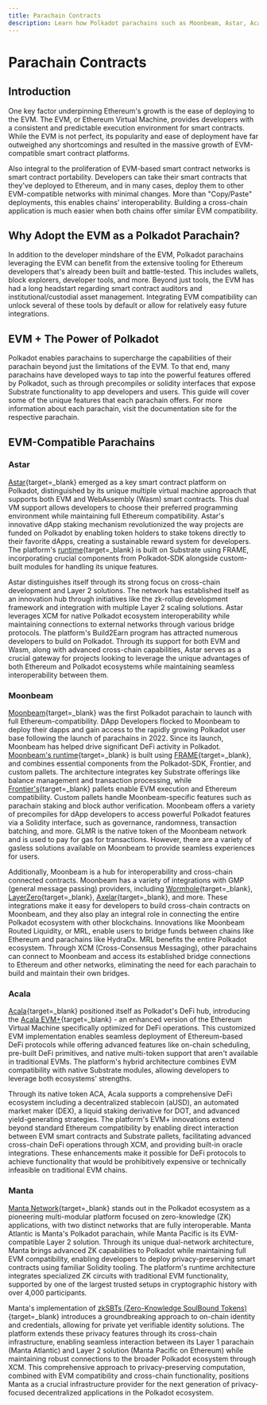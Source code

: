```yaml
---
title: Parachain Contracts
description: Learn how Polkadot parachains such as Moonbeam, Astar, Acala, and Manta leverage the Ethereum Virtual Machine (EVM) and integrate it into their parachains.
---
```


# Parachain Contracts

## Introduction

One key factor underpinning Ethereum's growth is the ease of deploying to the EVM. The EVM, or Ethereum Virtual Machine, provides developers with a consistent and predictable execution environment for smart contracts. While the EVM is not perfect, its popularity and ease of deployment have far outweighed any shortcomings and resulted in the massive growth of EVM-compatible smart contract platforms. 

Also integral to the proliferation of EVM-based smart contract networks is smart contract portability. Developers can take their smart contracts that they've deployed to Ethereum, and in many cases, deploy them to other EVM-compatible networks with minimal changes. More than "Copy/Paste" deployments, this enables chains' interoperability. Building a cross-chain application is much easier when both chains offer similar EVM compatibility. 

## Why Adopt the EVM as a Polkadot Parachain?

In addition to the developer mindshare of the EVM, Polkadot parachains leveraging the EVM can benefit from the extensive tooling for Ethereum developers that's already been built and battle-tested. This includes wallets, block explorers, developer tools, and more. Beyond just tools, the EVM has had a long headstart regarding smart contract auditors and institutional/custodial asset management. Integrating EVM compatibility can unlock several of these tools by default or allow for relatively easy future integrations. 

## EVM + The Power of Polkadot

Polkadot enables parachains to supercharge the capabilities of their parachain beyond just the limitations of the EVM. To that end, many parachains have developed ways to tap into the powerful features offered by Polkadot, such as through precompiles or solidity interfaces that expose Substrate functionality to app developers and users. This guide will cover some of the unique features that each parachain offers. For more information about each parachain, visit the documentation site for the respective parachain.  

## EVM-Compatible Parachains 

### Astar

[Astar](https://astar.network/){target=_blank} emerged as a key smart contract platform on Polkadot, distinguished by its unique multiple virtual machine approach that supports both EVM and WebAssembly (Wasm) smart contracts. This dual VM support allows developers to choose their preferred programming environment while maintaining full Ethereum compatibility. Astar's innovative dApp staking mechanism revolutionized the way projects are funded on Polkadot by enabling token holders to stake tokens directly to their favorite dApps, creating a sustainable reward system for developers. The platform's [runtime](https://github.com/AstarNetwork/Astar){target=_blank} is built on Substrate using FRAME, incorporating crucial components from Polkadot-SDK alongside custom-built modules for handling its unique features.

Astar distinguishes itself through its strong focus on cross-chain development and Layer 2 solutions. The network has established itself as an innovation hub through initiatives like the zk-rollup development framework and integration with multiple Layer 2 scaling solutions. Astar leverages XCM for native Polkadot ecosystem interoperability while maintaining connections to external networks through various bridge protocols. The platform's Build2Earn program has attracted numerous developers to build on Polkadot. Through its support for both EVM and Wasm, along with advanced cross-chain capabilities, Astar serves as a crucial gateway for projects looking to leverage the unique advantages of both Ethereum and Polkadot ecosystems while maintaining seamless interoperability between them.

### Moonbeam

[Moonbeam](https://docs.moonbeam.network/){target=\_blank} was the first Polkadot parachain to launch with full Ethereum-compatibility. DApp Developers flocked to Moonbeam to deploy their dapps and gain access to the rapidly growing Polkadot user base following the launch of parachains in 2022. Since its launch, Moonbeam has helped drive significant DeFi activity in Polkadot. [Moonbeam's runtime](https://github.com/moonbeam-foundation/moonbeam){target=\_blank} is built using [FRAME](/develop/blockchains/custom-blockchains/overview/#frame-runtime-architecture){target=\_blank}, and combines essential components from the Polkadot-SDK, Frontier, and custom pallets. The architecture integrates key Substrate offerings like balance management and transaction processing, while [Frontier's](https://github.com/polkadot-evm/frontier){target=\_blank} pallets enable EVM execution and Ethereum compatibility. Custom pallets handle Moonbeam-specific features such as parachain staking and block author verification. Moonbeam offers a variety of precompiles for dApp developers to access powerful Polkadot features via a Solidity interface, such as governance, randomness, transaction batching, and more. GLMR is the native token of the Moonbeam network and is used to pay for gas for transactions. However, there are a variety of gasless solutions available on Moonbeam to provide seamless experiences for users. 

Additionally, Moonbeam is a hub for interoperability and cross-chain connected contracts. Moonbeam has a variety of integrations with GMP (general message passing) providers, including [Wormhole](https://wormhole.com/){target=\_blank}, [LayerZero](https://layerzero.network/){target=\_blank}, [Axelar](https://www.axelar.network/){target=\_blank}, and more. These integrations make it easy for developers to build cross-chain contracts on Moonbeam, and they also play an integral role in connecting the entire Polkadot ecosystem with other blockchains. Innovations like Moonbeam Routed Liquidity, or MRL, enable users to bridge funds between chains like Ethereum and parachains like HydraDx. MRL benefits the entire Polkadot ecosystem. Through XCM (Cross-Consensus Messaging), other parachains can connect to Moonbeam and access its established bridge connections to Ethereum and other networks, eliminating the need for each parachain to build and maintain their own bridges.

### Acala

[Acala](https://acala.network/){target=\_blank} positioned itself as Polkadot's DeFi hub, introducing the [Acala EVM+](https://evmdocs.acala.network/){target=\_blank} - an enhanced version of the Ethereum Virtual Machine specifically optimized for DeFi operations. This customized EVM implementation enables seamless deployment of Ethereum-based DeFi protocols while offering advanced features like on-chain scheduling, pre-built DeFi primitives, and native multi-token support that aren't available in traditional EVMs. The platform's hybrid architecture combines EVM compatibility with native Substrate modules, allowing developers to leverage both ecosystems' strengths.

Through its native token ACA, Acala supports a comprehensive DeFi ecosystem including a decentralized stablecoin (aUSD), an automated market maker (DEX), a liquid staking derivative for DOT, and advanced yield-generating strategies. The platform's EVM+ innovations extend beyond standard Ethereum compatibility by enabling direct interaction between EVM smart contracts and Substrate pallets, facilitating advanced cross-chain DeFi operations through XCM, and providing built-in oracle integrations. These enhancements make it possible for DeFi protocols to achieve functionality that would be prohibitively expensive or technically infeasible on traditional EVM chains.

### Manta 

[Manta Network](https://manta.network/){target=_blank} stands out in the Polkadot ecosystem as a pioneering multi-modular platform focused on zero-knowledge (ZK) applications, with two distinct networks that are fully interoperable. Manta Atlantic is Manta's Polkadot parachain, while Manta Pacific is its EVM-compatible Layer 2 solution. Through its unique dual-network architecture, Manta brings advanced ZK capabilities to Polkadot while maintaining full EVM compatibility, enabling developers to deploy privacy-preserving smart contracts using familiar Solidity tooling. The platform's runtime architecture integrates specialized ZK circuits with traditional EVM functionality, supported by one of the largest trusted setups in cryptographic history with over 4,000 participants. 

Manta's implementation of [zkSBTs (Zero-Knowledge SoulBound Tokens)](https://docs.manta.network/docs/zkSBT/auto/About){target=_blank} introduces a groundbreaking approach to on-chain identity and credentials, allowing for private yet verifiable identity solutions. The platform extends these privacy features through its cross-chain infrastructure, enabling seamless interaction between its Layer 1 parachain (Manta Atlantic) and Layer 2 solution (Manta Pacific on Ethereum) while maintaining robust connections to the broader Polkadot ecosystem through XCM. This comprehensive approach to privacy-preserving computation, combined with EVM compatibility and cross-chain functionality, positions Manta as a crucial infrastructure provider for the next generation of privacy-focused decentralized applications in the Polkadot ecosystem.